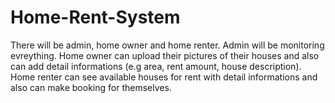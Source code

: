 # Home-Rent-System

There will be admin, home owner and home renter. Admin will be monitoring evreything. Home owner can upload their pictures of their houses and also can add detail informations (e.g area, rent amount, house description). Home renter can see available houses for rent with detail informations and also can make booking for themselves. 

